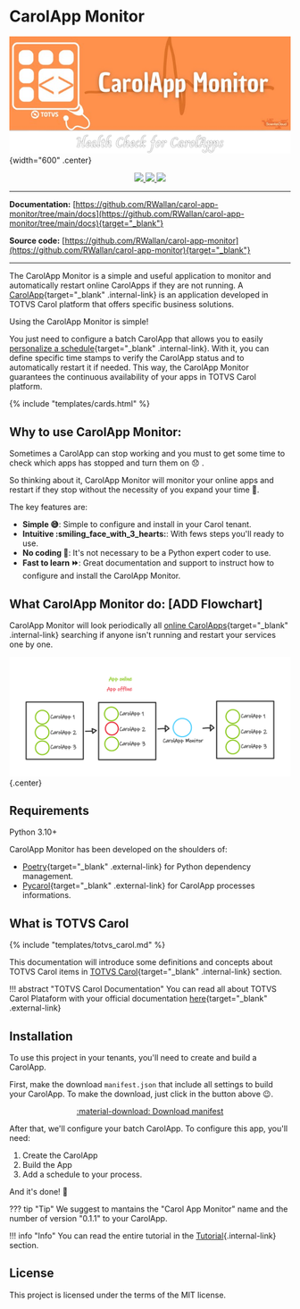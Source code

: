 # CarolApp Monitor

![logo](assets/images/logo.png){width="600" .center}

<p align="center">
    <a href="https://codecov.io/gh/RWallan/carol-app-monitor" target="_blank"> 
    <img src="https://codecov.io/gh/RWallan/carol-app-monitor/branch/main/graph/badge.svg?token=zP2gCNgi0t"/> 
    </a>
    <a href="https://github.com/RWallan/carol-app-monitor/actions/workflows/test_pipeline.yml" target="_blank"> 
    <img src="https://github.com/RWallan/carol-app-monitor/actions/workflows/test_pipeline.yml/badge.svg"/> 
    </a>
    <a href="https://github.com/RWallan/carol-app-monitor" target="_blank"><img src="https://img.shields.io/github/issues/RWallan/carol-app-monitor">
    </a>
</p>

---

**Documentation:** [https://github.com/RWallan/carol-app-monitor/tree/main/docs](https://github.com/RWallan/carol-app-monitor/tree/main/docs){target="_blank"}

**Source code:** [https://github.com/RWallan/carol-app-monitor](https://github.com/RWallan/carol-app-monitor){target="_blank"}

---

The CarolApp Monitor is a simple and useful application to monitor and automatically restart online CarolApps if they are not running. A [CarolApp](#){target="_blank" .internal-link} is an application developed in TOTVS Carol platform that offers specific business solutions.

Using the CarolApp Monitor is simple!

You just need to configure a batch CarolApp that allows you to easily [personalize a schedule](#){target="_blank" .internal-link}. With it, you can define specific time stamps to verify the CarolApp status and to automatically restart it if needed. This way, the CarolApp Monitor guarantees the continuous availability of your apps in TOTVS Carol platform.


{% include "templates/cards.html" %}

## Why to use CarolApp Monitor:

Sometimes a CarolApp can stop working and you must to get some time to check which apps has stopped and turn them on :disappointed: .

So thinking about it, CarolApp Monitor will monitor your online apps and restart if they stop without the necessity of you expand your time :rocket:.

The key features are:

* **Simple :sweat_smile:**: Simple to configure and install in your Carol tenant.
* **Intuitive :smiling_face_with_3_hearts:**: With fews steps you'll ready to use.
* **No coding :no_entry_sign:**: It's not necessary to be a Python expert coder to use.
* **Fast to learn :fast_forward:**: Great documentation and support to instruct how to configure and install the CarolApp Monitor.

## What CarolApp Monitor do: [ADD Flowchart]

CarolApp Monitor will look periodically all [online CarolApps](#){target="_blank" .internal-link} searching if anyone isn't running and restart your services one by one.

![FlowChart](assets/images/flowchart.png){.center}

## Requirements

Python 3.10+

CarolApp Monitor has been developed on the shoulders of:

* [Poetry](https://python-poetry.org/docs/){target="_blank" .external-link} for Python dependency management.
* [Pycarol](https://pycarol.readthedocs.io/en/2.54.15/index.html){target="_blank" .external-link} for CarolApp processes informations.

## What is TOTVS Carol

{% include "templates/totvs_carol.md" %}

This documentation will introduce some definitions and concepts about TOTVS Carol items in [TOTVS Carol](./carol/index.md){target="_blank" .internal-link} section.

!!! abstract "TOTVS Carol Documentation"
    You can read all about TOTVS Carol Plataform with your official documentation [here](https://docs.carol.ai/docs/intro/#totvs-carol){target="_blank" .external-link}

## Installation

To use this project in your tenants, you'll need to create and build a CarolApp. 

First, make the download `manifest.json` that include all settings to build your CarolApp. To make the download, just click in the button above :wink:.

<center>
    <a href="./assets/manifest.json" download="manifest.json" class="md-button md-button--primary">:material-download: Download manifest</a>
</center>

After that, we'll configure your batch CarolApp. To configure this app, you'll need:

1. Create the CarolApp
1. Build the App
1. Add a schedule to your process.

And it's done! :partying_face:

??? tip "Tip"
    We suggest to mantains the "Carol App Monitor" name and the number of version "0.1.1" to your CarolApp.

!!! info "Info"
    You can read the entire tutorial in the [Tutorial](./tutorial/index.md){.internal-link} section.

## License
This project is licensed under the terms of the MIT license.
